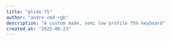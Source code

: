 ```yaml
---
title: "glide 75"
author: "andre-cmd-rgb"
description: "A custom made, semi low profile 75% keyboard"
created_at: "2025-06-23"
---
```

